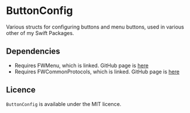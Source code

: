 # ButtonConfig

Various structs for configuring buttons and menu buttons, used in various other of my Swift Packages.


## Dependencies

* Requires FWMenu, which is linked. GitHub page is [here](https://github.com/franklynw/FWMenu)
* Requires FWCommonProtocols, which is linked. GitHub page is [here](https://github.com/franklynw/FWCommonProtocols)


## Licence  

`ButtonConfig` is available under the MIT licence.
